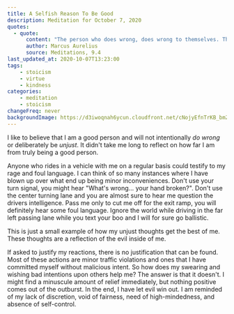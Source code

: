 ```yaml
---
title: A Selfish Reason To Be Good
description: Meditation for October 7, 2020
quotes: 
  - quote:
      content: "The person who does wrong, does wrong to themselves. The unjust person is unjust to themselves - making themselves evil."
      author: Marcus Aurelius
      source: Meditations, 9.4
last_updated_at: 2020-10-07T13:23:00
tags:
    - stoicism
    - virtue
    - kindness
categories:
    - meditation
    - stoicism
changeFreq: never
backgroundImage: https://d3iwoqnah6ycun.cloudfront.net/cNojyEfnTrKB_bmZ-o_K_A.jpg
---
```


I like to believe that I am a good person and will not intentionally *do wrong* or deliberately be *unjust*. It didn't 
take me long to reflect on how far I am from truly being a good person.

Anyone who rides in a vehicle with me on a regular basis could testify to my rage and foul language. I can think of so
many instances where I have blown up over what end up being minor inconveniences. Don't use your turn signal, you might
hear "What's wrong… your hand broken?". Don't use the center turning lane and you are almost sure to hear me question 
the drivers intelligence. Pass me only to cut me off for the exit ramp, you will definitely hear some foul language. 
Ignore the world while driving in the far left passing lane while you text your boo and I will for sure go ballistic.

This is just a small example of how my unjust thoughts get the best of me. These thoughts are a reflection of the evil
inside of me.

If asked to justify my reactions, there is no justification that can be found. Most of these actions are minor traffic
violations and ones that I have committed myself without malicious intent. So how does my swearing and wishing bad
intentions upon others help me? The answer is that it doesn't. I might find a minuscule amount of relief immediately, 
but nothing positive comes out of the outburst. In the end, I have let evil win out. I am reminded of my lack of 
discretion, void of fairness, need of high-mindedness, and absence of self-control.  
